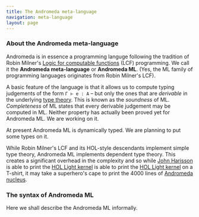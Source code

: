 ```yaml
---
title: The Andromeda meta-language
navigation: meta-language
layout: page
---
```


### About the Andromeda meta-language

Andromeda is in essence a programming languge following the tradition of Robin Milner's
[Logic for computable
functions](http://i.stanford.edu/pub/cstr/reports/cs/tr/72/288/CS-TR-72-288.pdf) (LCF)
programming. We call it the **Andromeda meta-language** or **Andromeda ML**. (Yes, the ML
family of programming languages originates from Robin Milner's LCF).

A basic feature of the language is that it allows us to compute typing judgements of the
form `Γ ⊢ e : A` – but only the ones that are *derivable* in the underlying
[type theory](type-theory.html). This is known as the *soundness* of ML. *Completeness* of
ML states that every derivable judgement may be computed in ML. Neither property has
actually been proved yet for Andromeda ML. We are working on it.

At present Andromeda ML is dynamically typed. We are planning to put some types on it.

While Robin Milner's LCF and its HOL-style descendants implement simple type theory,
Andromeda ML implements dependent type theory. This creates a significant overhead in the
complexity and so while [John Harisson](http://www.cl.cam.ac.uk/~jrh13/) is able to print
the [HOL Light kernel](http://www.cl.cam.ac.uk/~jrh13/) is able to print the
[HOL Light kernel]() on a T-shirt, it may take a superhero's cape to print the 4000 lines
of [Andromeda nucleus](https://en.wikipedia.org/wiki/Andromeda_Galaxy#Nucleus).

### The syntax of Andromeda ML

Here we shall describe the Andromeda ML informally.
